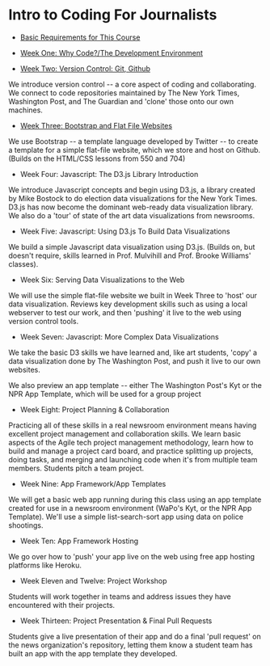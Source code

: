 # Intro to Coding For Journalists

* [Basic Requirements for This Course](basic-requirements.md)

* [Week One: Why Code?/The Development Environment](week1.md)


* [Week Two: Version Control: Git, Github](week2.md)

We introduce version control -- a core aspect of coding and collaborating. We connect to code repositories maintained by The New York Times, Washington Post, and The Guardian and 'clone' those onto our own machines.

* [Week Three: Bootstrap and Flat File Websites](week3.md)

We use Bootstrap -- a template language developed by Twitter -- to create a template for a simple flat-file website, which we store and host on Github. (Builds on the HTML/CSS lessons from 550 and 704)

* Week Four: Javascript: The D3.js Library Introduction

We introduce Javascript concepts and begin using D3.js, a library created by Mike Bostock to do election data visualizations for the New York Times. D3.js has now become the dominant web-ready data visualization library. We also do a 'tour' of state of the art data visualizations from newsrooms.

* Week Five: Javascript: Using D3.js To Build Data Visualizations

We build a simple Javascript data visualization using D3.js.  (Builds on, but doesn't require, skills learned in Prof. Mulvihill and Prof. Brooke Williams' classes).

* Week Six: Serving Data Visualizations to the Web

We will use the simple flat-file website we built in Week Three to 'host' our data visualization.  Reviews key development skills such as using a local webserver to test our work, and then 'pushing' it live to the web using version control tools.

* Week Seven: Javascript: More Complex Data Visualizations

We take the basic D3 skills we have learned and, like art students, 'copy' a data visualization done by The Washington Post, and push it live to our own websites.

We also preview an app template -- either The Washington Post's Kyt or the NPR App Template, which will be used for a group project

* Week Eight: Project Planning & Collaboration

Practicing all of these skills in a real newsroom environment means having excellent project management and collaboration skills. We learn basic aspects of the Agile tech project management methodology, learn how to build and manage a project card board, and practice splitting up projects, doing tasks, and merging and launching code when it's from multiple team members. Students pitch a team project.

* Week Nine: App Framework/App Templates

We will get a basic web app running during this class using an app template created for use in a newsroom environment (WaPo's Kyt, or the NPR App Template). We'll use a simple list-search-sort app using data on police shootings.

* Week Ten: App Framework Hosting

We go over how to 'push' your app live on the web using free app hosting platforms like Heroku.

* Week Eleven and Twelve: Project Workshop

Students will work together in teams and address issues they have encountered with their projects.

* Week Thirteen: Project Presentation & Final Pull Requests

Students give a live presentation of their app and do a final 'pull request' on the news organization's repository, letting them know a student team has built an app with the app template they developed.
